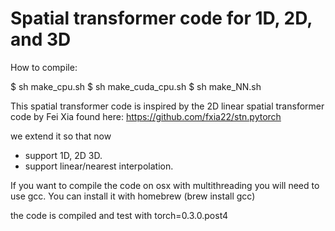 # Spatial transformer code for 1D, 2D, and 3D

How to compile:

$ sh make_cpu.sh
$ sh make_cuda_cpu.sh
$ sh make_NN.sh

This spatial transformer code is inspired by the 2D linear spatial transformer code by Fei Xia found here: https://github.com/fxia22/stn.pytorch

we extend it so that now  

* support 1D, 2D 3D.
* support linear/nearest interpolation.

If you want to compile the code on osx with multithreading you will need to use gcc. You can install it with homebrew (brew install gcc)

the code is compiled and test with torch=0.3.0.post4

